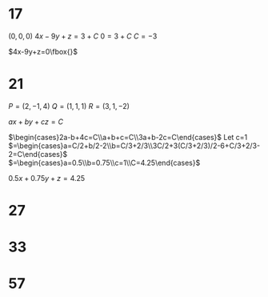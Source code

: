 # 17

$(0,0,0)$
$4x-9y+z=3+C$
$0=3+C$
$C=-3$

$4x-9y+z=0\fbox{}$

# 21

$P=(2,-1,4)$
$Q=(1,1,1)$
$R=(3,1,-2)$

$ax+by+cz=C$

$\begin{cases}2a-b+4c=C\\a+b+c=C\\3a+b-2c=C\end{cases}$
Let c=1
$=\begin{cases}a=C/2+b/2-2\\b=C/3+2/3\\3C/2+3(C/3+2/3)/2-6+C/3+2/3-2=C\end{cases}$
$=\begin{cases}a=0.5\\b=0.75\\c=1\\C=4.25\end{cases}$

$0.5x+0.75y+z=4.25$
# 27

# 33

# 57
